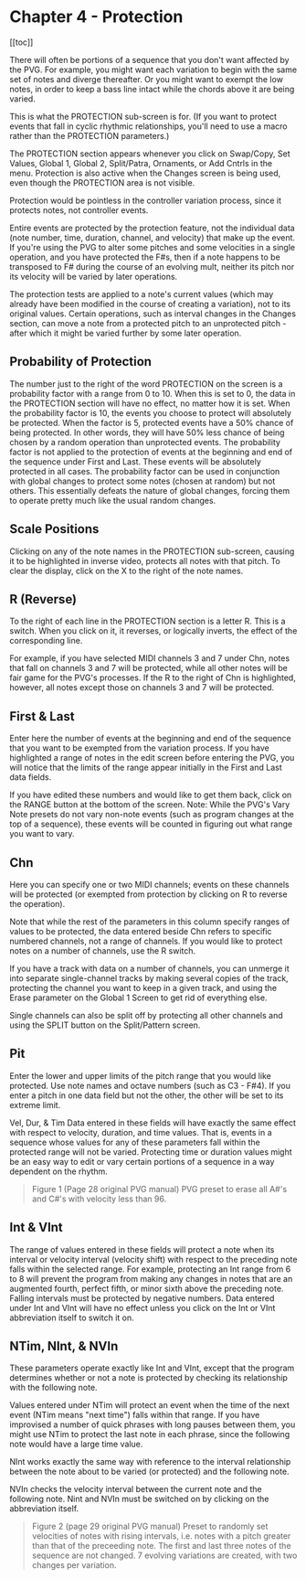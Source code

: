 # Chapter 4 - Protection

[[toc]]

There will often be portions of a sequence that you don't want affected by the PVG. For example, you might want each variation to begin with the same set of notes and diverge thereafter. Or you might want to exempt the low notes, in order to keep a bass line intact while the chords above it are being varied.

This is what the PROTECTION sub-screen is for. (If you want to protect events that fall in cyclic rhythmic relationships, you'll need to use a macro rather than the PROTECTION parameters.)

The PROTECTION section appears whenever you click on Swap/Copy, Set Values, Global 1, Global 2, Split/Patra, Ornaments, or Add Cntrls in the menu. Protection is also active when the Changes screen is being used, even though the PROTECTION area is not visible.

Protection would be pointless in the controller variation process, since it protects notes, not controller events.

Entire events are protected by the protection feature, not the individual data (note number, time, duration, channel, and velocity) that make up the event. If you're using the PVG to alter some pitches and some velocities in a single operation, and you have protected the F#s, then if a note happens to be transposed to F# during the course of an evolving mult, neither its pitch nor its velocity will be varied by later operations.

The protection tests are applied to a note's current values (which may already have been modified in the course of creating a variation), not to its original values. Certain operations, such as interval changes in the Changes section, can move a note from a protected pitch to an unprotected pitch - after which it might be varied further by some later operation.

## Probability of Protection

The number just to the right of the word PROTECTION on the screen is a probability factor with a range from 0 to 10. When this is set to 0, the data in the PROTECTION section will have no effect, no matter how it is set. When the probability factor is 10, the events you choose to protect will absolutely be protected. When the factor is 5, protected events have a 50% chance of being protected. In other words, they will have 50% less chance of being chosen by a random operation than unprotected events. The probability factor is not applied to the protection of events at the beginning and end of the sequence under First and Last. These events will be absolutely protected in all cases. The probability factor can be used in conjunction with global changes to protect some notes (chosen at random) but not others. This essentially defeats the nature of global changes, forcing them to operate pretty much like the usual random changes.

## Scale Positions

Clicking on any of the note names in the PROTECTION sub-screen, causing it to be highlighted in inverse video, protects all notes with that pitch. To clear the display, click on the X to the right of the note names.

## R (Reverse)

To the right of each line in the PROTECTION section is a letter R. This is a switch. When you click on it, it reverses, or logically inverts, the effect of the corresponding line.

For example, if you have selected MIDI channels 3 and 7 under Chn, notes that fall on channels 3 and 7 will be protected, while all other notes will be fair game for the PVG's processes. If the R to the right of Chn is highlighted, however, all notes except those on channels 3 and 7 will be protected.

## First & Last

Enter here the number of events at the beginning and end of the sequence that you want to be exempted from the variation process. If you have highlighted a range of notes in the edit screen before entering the PVG, you will notice that the limits of the range appear initially in the First and Last data fields.

If you have edited these numbers and would like to get them back, click on the RANGE button at the bottom of the screen. Note: While the PVG's Vary Note presets do not vary non-note events (such as program changes at the top of a sequence), these events will be counted in figuring out what range you want to vary.

## Chn

Here you can specify one or two MIDI channels; events on these channels will be protected (or exempted from protection by clicking on R to reverse the operation).

Note that while the rest of the parameters in this column specify ranges of values to be protected, the data entered beside Chn refers to specific numbered channels, not a range of channels. If you would like to protect notes on a number of channels, use the R switch.

If you have a track with data on a number of channels, you can unmerge it into separate single-channel tracks by making several copies of the track, protecting the channel you want to keep in a given track, and using the Erase parameter on the Global 1 Screen to get rid of everything else.

Single channels can also be split off by protecting all other channels and using the SPLIT button on the Split/Pattern screen.

## Pit

Enter the lower and upper limits of the pitch range that you would like protected. Use note names and octave numbers (such as C3 - F#4). If you enter a pitch in one data field but not the other, the other will be set to its extreme limit.

Vel, Dur, & Tim Data entered in these fields will have exactly the same effect with respect to velocity, duration, and time values. That is, events in a sequence whose values for any of these parameters fall within the protected range will not be varied. Protecting time or duration values might be an easy way to edit or vary certain portions of a sequence in a way dependent on the rhythm.

 > Figure 1 (Page 28 original PVG manual) PVG preset to erase all A#'s and C#'s with velocity less than 96.

## Int & VInt

The range of values entered in these fields will protect a note when its interval or velocity interval (velocity shift) with respect to the preceding note falls within the selected range. For example, protecting an Int range from 6 to 8 will prevent the program from making any changes in notes that are an augmented fourth, perfect fifth, or minor sixth above the preceding note. Falling intervals must be protected by negative numbers. Data entered under Int and VInt will have no effect unless you click on the Int or VInt abbreviation itself to switch it on.

## NTim, NInt, & NVIn

These parameters operate exactly like Int and VInt, except that the program determines whether or not a note is protected by checking its relationship with the following note.

Values entered under NTim will protect an event when the time of the next event (NTim means "next time") falls within that range. If you have improvised a number of quick phrases with long pauses between them, you might use NTim to protect the last note in each phrase, since the following note would have a large time value.

NInt works exactly the same way with reference to the interval relationship between the note about to be varied (or protected) and the following note.

NVIn checks the velocity interval between the current note and the following note. Nint and NVIn must be switched on by clicking on the abbreviation itself.

 > Figure 2 (page 29 original PVG manual) Preset to randomly set velocities of notes with rising intervals, i.e. notes with a pitch greater than that of the preceeding note. The first and last three notes of the sequence are not changed. 7 evolving variations are created, with two changes per variation.
